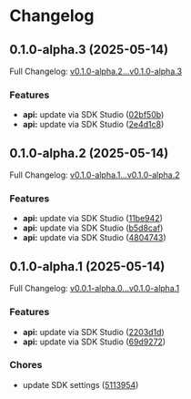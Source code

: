 # Changelog

## 0.1.0-alpha.3 (2025-05-14)

Full Changelog: [v0.1.0-alpha.2...v0.1.0-alpha.3](https://github.com/AccidentalJedi/Remote-Savant-MCP/compare/v0.1.0-alpha.2...v0.1.0-alpha.3)

### Features

* **api:** update via SDK Studio ([02bf50b](https://github.com/AccidentalJedi/Remote-Savant-MCP/commit/02bf50bb9c14e0d3e68f59e4e1c548f6b353f8e5))
* **api:** update via SDK Studio ([2e4d1c8](https://github.com/AccidentalJedi/Remote-Savant-MCP/commit/2e4d1c8f0ab0a95c5bffc6fb2144b7967b8aca04))

## 0.1.0-alpha.2 (2025-05-14)

Full Changelog: [v0.1.0-alpha.1...v0.1.0-alpha.2](https://github.com/AccidentalJedi/Remote-Savant-MCP/compare/v0.1.0-alpha.1...v0.1.0-alpha.2)

### Features

* **api:** update via SDK Studio ([11be942](https://github.com/AccidentalJedi/Remote-Savant-MCP/commit/11be942133f4e03a9613de485a718c11a116bb06))
* **api:** update via SDK Studio ([b5d8caf](https://github.com/AccidentalJedi/Remote-Savant-MCP/commit/b5d8caf105c2f05190543b4f6172021c5783b619))
* **api:** update via SDK Studio ([4804743](https://github.com/AccidentalJedi/Remote-Savant-MCP/commit/4804743b1fd15c866f704d0f1b48ed7a9a8914d2))

## 0.1.0-alpha.1 (2025-05-14)

Full Changelog: [v0.0.1-alpha.0...v0.1.0-alpha.1](https://github.com/AccidentalJedi/Remote-Savant-MCP/compare/v0.0.1-alpha.0...v0.1.0-alpha.1)

### Features

* **api:** update via SDK Studio ([2203d1d](https://github.com/AccidentalJedi/Remote-Savant-MCP/commit/2203d1d50992258b1c7d4d3ec2f5a45b8c313077))
* **api:** update via SDK Studio ([69d9272](https://github.com/AccidentalJedi/Remote-Savant-MCP/commit/69d927211de0fe539d15ce2427cf7eb4f77480c9))


### Chores

* update SDK settings ([5113954](https://github.com/AccidentalJedi/Remote-Savant-MCP/commit/511395461b69b27aaf306399a904187c0556ffa5))
